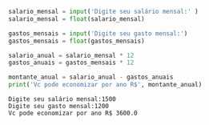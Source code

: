 ```python
salario_mensal = input('Digite seu salário mensal:' )
salario_mensal = float(salario_mensal)

gastos_mensais = input('Digite seu gasto mensal:')
gastos_mensais = float(gastos_mensais)

salario_anual = salario_mensal * 12
gastos_anuais = gastos_mensais * 12

montante_anual = salario_anual - gastos_anuais
print('Vc pode economizar por ano R$', montante_anual)

```

    Digite seu salário mensal:1500
    Digite seu gasto mensal:1200
    Vc pode economizar por ano R$ 3600.0
    


```python

```


```python

```


```python

```
